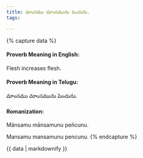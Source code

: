```yaml
---
title: మాంసము మాంసమును పెంచును.
tags:

---
```


{% capture data %}
#### Proverb Meaning in English:
Flesh increases flesh.

#### Proverb Meaning in Telugu:
మాంసము మాంసమును పెంచును.

#### Romanization:
Mānsamu mānsamunu pen̄cunu.

Mansamu mansamunu pencunu.
{% endcapture %}

{{ data | markdownify }}

